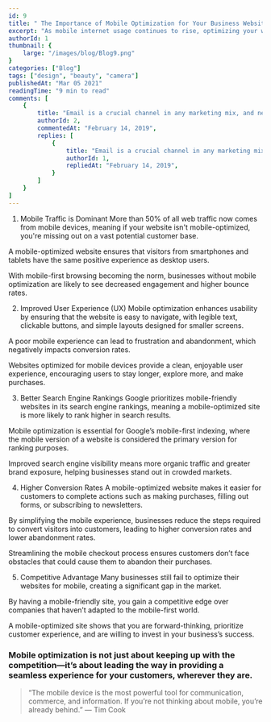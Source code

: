 ```yaml
---
id: 9
title: " The Importance of Mobile Optimization for Your Business Website" 
excerpt: "As mobile internet usage continues to rise, optimizing your website for mobile devices is no longer just an option—it’s a necessity. With over 50% of web traffic coming from mobile devices, businesses that fail to adapt to this shift risk losing out on a significant portion of potential customers. Mobile optimization isn’t just about design; it’s about creating a seamless, fast, and accessible experience that keeps users engaged and drives conversions."
authorId: 1
thumbnail: {
	large: "/images/blog/Blog9.png" 
}
categories: ["Blog"]
tags: ["design", "beauty", "camera"]
publishedAt: "Mar 05 2021"
readingTime: "9 min to read"
comments: [
	{
		title: "Email is a crucial channel in any marketing mix, and never has this been truer than for today’s entrepreneur. Curious what to say.",
		authorId: 2,
		commentedAt: "February 14, 2019",
		replies: [
			{
				title: "Email is a crucial channel in any marketing mix, and never has this been truer than for today’s entrepreneur. Curious what to say.",
				authorId: 1,
				repliedAt: "February 14, 2019",
			}
		]
	}
]
---
```


1. Mobile Traffic is Dominant
More than 50% of all web traffic now comes from mobile devices, meaning if your website isn't mobile-optimized, you're missing out on a vast potential customer base.

A mobile-optimized website ensures that visitors from smartphones and tablets have the same positive experience as desktop users.

With mobile-first browsing becoming the norm, businesses without mobile optimization are likely to see decreased engagement and higher bounce rates.

2. Improved User Experience (UX)
Mobile optimization enhances usability by ensuring that the website is easy to navigate, with legible text, clickable buttons, and simple layouts designed for smaller screens.

A poor mobile experience can lead to frustration and abandonment, which negatively impacts conversion rates.

Websites optimized for mobile devices provide a clean, enjoyable user experience, encouraging users to stay longer, explore more, and make purchases.

3. Better Search Engine Rankings
Google prioritizes mobile-friendly websites in its search engine rankings, meaning a mobile-optimized site is more likely to rank higher in search results.

Mobile optimization is essential for Google’s mobile-first indexing, where the mobile version of a website is considered the primary version for ranking purposes.

Improved search engine visibility means more organic traffic and greater brand exposure, helping businesses stand out in crowded markets.

4. Higher Conversion Rates
A mobile-optimized website makes it easier for customers to complete actions such as making purchases, filling out forms, or subscribing to newsletters.

By simplifying the mobile experience, businesses reduce the steps required to convert visitors into customers, leading to higher conversion rates and lower abandonment rates.

Streamlining the mobile checkout process ensures customers don’t face obstacles that could cause them to abandon their purchases.

5. Competitive Advantage
Many businesses still fail to optimize their websites for mobile, creating a significant gap in the market.

By having a mobile-friendly site, you gain a competitive edge over companies that haven’t adapted to the mobile-first world.

A mobile-optimized site shows that you are forward-thinking, prioritize customer experience, and are willing to invest in your business’s success.

### Mobile optimization is not just about keeping up with the competition—it’s about leading the way in providing a seamless experience for your customers, wherever they are.

> “The mobile device is the most powerful tool for communication, commerce, and information. If you’re not thinking about mobile, you’re already behind.” — Tim Cook
